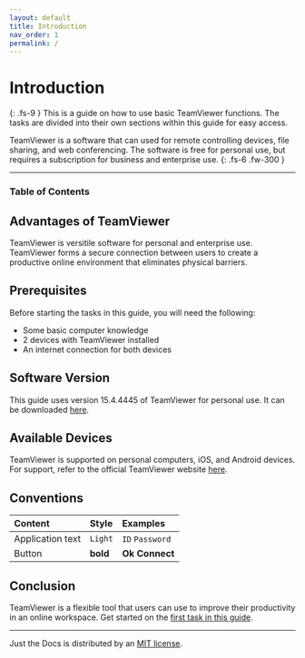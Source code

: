 ```yaml
---
layout: default
title: Introduction
nav_order: 1
permalink: /
---
```


# Introduction
{: .fs-9 }
This is a guide on how to use basic TeamViewer functions. The tasks are divided into their own sections within this guide for easy access.
  
TeamViewer is a software that can used for remote controlling devices, file sharing, and web conferencing. The software is free for personal use, but requires a subscription for business and enterprise use. 
{: .fs-6 .fw-300 }

---

### Table of Contents
<!-- ToC -->
<!-- 1. Advantage of TeamViewer -->
<!-- 2. Pre-requisites -->
<!-- 3. Software Version -->
<!-- 4. Available Devices -->
<!-- 5. Conventions -->
<!-- 6. Conclusion -->

## Advantages of TeamViewer
TeamViewer is versitile software for personal and enterprise use. TeamViewer forms a secure connection between users to create a productive online environment that eliminates physical barriers.

## Prerequisites
Before starting the tasks in this guide, you will need the following:
- Some basic computer knowledge
- 2 devices with TeamViewer installed
- An internet connection for both devices

## Software Version
This guide uses version 15.4.4445 of TeamViewer for personal use. It can be downloaded [here](https://www.teamviewer.com/en-us/?gclid=EAIaIQobChMImZTtyp7S6AIVg-NkCh3pXgGsEAAYASAAEgLQdfD_BwE]).

## Available Devices
TeamViewer is supported on personal computers, iOS, and Android devices. For support, refer to the official TeamViewer website [here](https://www.teamviewer.com/en/solutions/support-mobile-devices/]).

## Conventions
| Content          | Style    | Examples           |
|:-------------    |:---------|:-------------------|
| Application text | `Light`  | `ID` `Password`    |
| Button           | **bold** | **Ok** **Connect** |

## Conclusion

TeamViewer is a flexible tool that users can use to improve their productivity in an online workspace. Get started on the [first task in this guide](...).

---

Just the Docs is distributed by an [MIT license](https://github.com/pmarsceill/just-the-docs/tree/master/LICENSE.txt).
